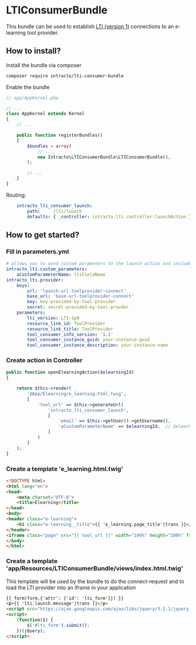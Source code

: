 # LTIConsumerBundle

This bundle can be used to establish [LTI (version 1)](https://www.imsglobal.org/activity/learning-tools-interoperability) connections to an e-learning tool provider.  

## How to install?

Install the bundle via composer
```bash
composer require intracto/lti-consumer-bundle
```
Enable the bundle
```php
// app/AppKernel.php

// ...
class AppKernel extends Kernel
{
    // ...

    public function registerBundles()
    {
        $bundles = array(
            // ...,
            new Intracto\LTIConsumerBundle\LTIConsumerBundle(),
        );

        // ...
    }
}
```

Routing:

```yaml
    intracto_lti_consumer_launch:
        path:     /lti/launch
        defaults: { _controller: intracto.lti.controller:launchAction }
```

## How to get started?

### Fill in parameters.yml

```yaml
# allows you to send custom parameters to the launch action and include them with the LTI request.
intracto_lti.custom_parameters:
    aCustomParameterName: ltiFieldName
intracto_lti.provider:
    keys:
        url: 'launch-url-toolprovider-connect'
        base_url: 'base-url-toolprovider-connect'
        key: key-provided-by-tool-provider
        secret: secret-provided-by-tool-provder
    parameters:
        lti_version: LTI-1p0
        resource_link_id: ToolProvider
        resource_link_title: ToolProvider
        tool_consumer_info_version: '1.1'
        tool_consumer_instance_guid: your-instance-guid
        tool_consumer_instance_description: your-instance-name
```

### Create action in Controller

```php
public function openElearningAction($elearningId)
{

    return $this->render(
        '@App/Elearning/e_learning.html.twig',
        [
            'tool_url' => $this->generateUrl(
                'intracto_lti_consumer_launch',
                [
                    'email' => $this->getUser()->getUsername(),
                    'aCustomParameterName' => $elearningId,  // $elearningId will be sent with the LTI connection as 'ltiFieldName' because of intracto_lti.custom_parameters
                ]
            )
        ]
    );
}

```

### Create a template 'e_learning.html.twig'

```html
<!DOCTYPE html>
<html lang="en">
<head>
    <meta charset="UTF-8">
    <title>Elearning</title>
</head>
<body>
<header class="e-learning">
    <h1 class="e-learning__title">{{ 'e_learning.page_title'|trans }}</h1>
</header>
<iframe class="page" src="{{ tool_url }}" width="100%" height="100%" frameborder="0" allow="autoplay; encrypted-media" allowfullscreen></iframe>
</body>
</html>

```

### Create a template 'app/Resources/LTIConsumerBundle/views/index.html.twig'

This template will be used by the bundle to do the connect-request and to load the LTI provider into an iframe in your application

```html
{{ form(form,{'attr': {'id': 'lti_form'}}) }}
<p>{{ 'lti.launch.message'|trans }}</p>
<script src="https://ajax.googleapis.com/ajax/libs/jquery/3.2.1/jquery.min.js"></script>
<script>
    (function($) {
        $('#lti_form').submit();
    })(jQuery);
</script>

```





